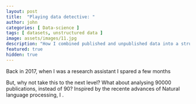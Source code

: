 ```yaml
---
layout: post
title:  "Playing data detective: "
author: john
categories: [ Data-science ]
tags: [ datasets, unstructured data ]
image: assets/images/11.jpg
description: "How I combined published and unpublished data into a structured dataset "
featured: true
hidden: true
---
```



Back in 2017, when I was a research assistant  I spared a few months 

But, why not take this to the next level? What about analysing 90000 publications, instead of 90? Inspired by the recente advances of Natural language processing, I .


